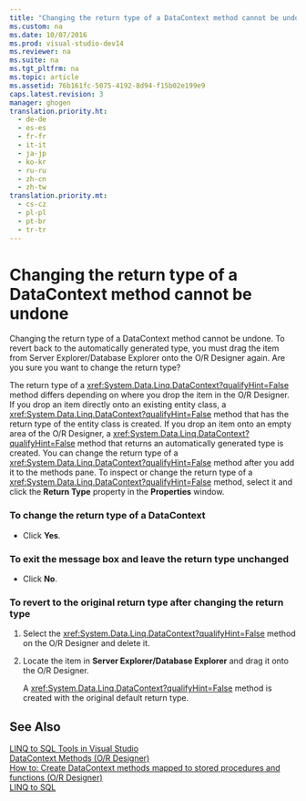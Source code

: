 ```yaml
---
title: "Changing the return type of a DataContext method cannot be undone"
ms.custom: na
ms.date: 10/07/2016
ms.prod: visual-studio-dev14
ms.reviewer: na
ms.suite: na
ms.tgt_pltfrm: na
ms.topic: article
ms.assetid: 76b161fc-5075-4192-8d94-f15b02e199e9
caps.latest.revision: 3
manager: ghogen
translation.priority.ht: 
  - de-de
  - es-es
  - fr-fr
  - it-it
  - ja-jp
  - ko-kr
  - ru-ru
  - zh-cn
  - zh-tw
translation.priority.mt: 
  - cs-cz
  - pl-pl
  - pt-br
  - tr-tr
---
```

# Changing the return type of a DataContext method cannot be undone
Changing the return type of a DataContext method cannot be undone. To revert back to the automatically generated type, you must drag the item from Server Explorer/Database Explorer onto the O/R Designer again. Are you sure you want to change the return type?  
  
 The return type of a <xref:System.Data.Linq.DataContext?qualifyHint=False> method differs depending on where you drop the item in the O/R Designer. If you drop an item directly onto an existing entity class, a <xref:System.Data.Linq.DataContext?qualifyHint=False> method that has the return type of the entity class is created. If you drop an item onto an empty area of the O/R Designer, a <xref:System.Data.Linq.DataContext?qualifyHint=False> method that returns an automatically generated type is created. You can change the return type of a <xref:System.Data.Linq.DataContext?qualifyHint=False> method after you add it to the methods pane. To inspect or change the return type of a <xref:System.Data.Linq.DataContext?qualifyHint=False> method, select it and click the **Return Type** property in the **Properties** window.  
  
### To change the return type of a DataContext  
  
-   Click **Yes**.  
  
### To exit the message box and leave the return type unchanged  
  
-   Click **No**.  
  
### To revert to the original return type after changing the return type  
  
1.  Select the <xref:System.Data.Linq.DataContext?qualifyHint=False> method on the O/R Designer and delete it.  
  
2.  Locate the item in **Server Explorer/Database Explorer** and drag it onto the O/R Designer.  
  
     A <xref:System.Data.Linq.DataContext?qualifyHint=False> method is created with the original default return type.  
  
## See Also  
 [LINQ to SQL Tools in Visual Studio](../VS_raddata/LINQ-to-SQL-Tools-in-Visual-Studio2.md)   
 [DataContext Methods (O/R Designer)](../VS_raddata/DataContext-Methods--O-R-Designer-.md)   
 [How to: Create DataContext methods mapped to stored procedures and functions (O/R Designer)](../VS_raddata/How-to--Create-DataContext-methods-mapped-to-stored-procedures-and-functions--O-R-Designer-.md)   
 [LINQ to SQL](../Topic/LINQ%20to%20SQL.md)
